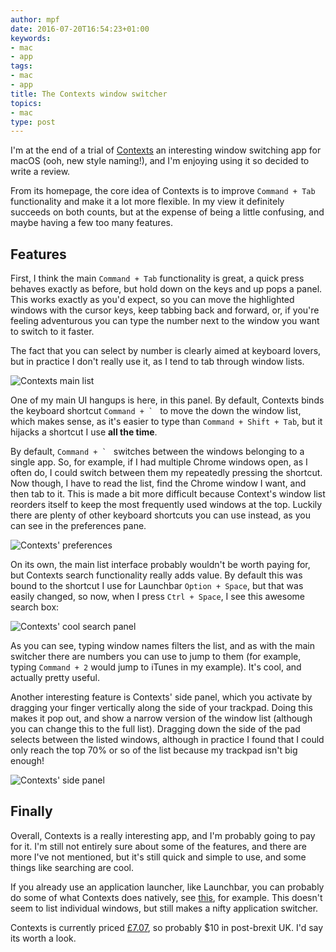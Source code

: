 ```yaml
---
author: mpf
date: 2016-07-20T16:54:23+01:00
keywords:
- mac
- app
tags:
- mac
- app
title: The Contexts window switcher
topics:
- mac
type: post
---
```


I'm at the end of a trial of [Contexts](https://contexts.co) an interesting
window switching app for macOS (ooh, new style naming!), and I'm enjoying using
it so decided to write a review. 

From its homepage, the core idea of Contexts is to improve `Command + Tab`
functionality and make it a lot more flexible. In my view it definitely
succeeds on both counts, but at the expense of being a little confusing, and
maybe having a few too many features.

## Features

First, I think the main `Command + Tab` functionality is great, a quick press
behaves exactly as before, but hold down on the keys and up pops a panel. This works
exactly as you'd expect, so you can move the highlighted windows with the
cursor keys, keep tabbing back and forward, or, if you're feeling adventurous
you can type the number next to the window you want to switch to it faster.

The fact that you can select by number is clearly aimed at keyboard lovers, but
in practice I don't really use it, as I tend to tab through window lists.

![Contexts main list](/images/posts/contexts-list.png)

One of my main UI hangups is here, in this panel. By default, Contexts binds
the keyboard shortcut ``Command + ` `` to move the down the window list, which
makes sense, as it's easier to type than `Command + Shift + Tab`, but it
hijacks a shortcut I use **all the time**.

By default, ``Command + ` `` switches between the windows belonging to a single
app. So, for example, if I had multiple Chrome windows open, as I often do, I
could switch between them my repeatedly pressing the shortcut. Now though, I
have to read the list, find the Chrome window I want, and then tab to it. This
is made a bit more difficult because Context's window list reorders itself to
keep the most frequently used windows at the top. Luckily there are plenty of
other keyboard shortcuts you can use instead, as you can see in the preferences
pane.

![Contexts' preferences](/images/posts/contexts-prefs.png)

On its own, the main list interface probably wouldn't be worth paying for, but
Contexts search functionality really adds value. By default this was bound
to the shortcut I use for Launchbar `Option + Space`, but that was easily
changed, so now, when I press `Ctrl + Space`, I see this awesome search box:

![Contexts' cool search panel](/images/posts/contexts-search.png)

As you can see, typing window names filters the list, and as with the main
switcher there are numbers you can use to jump to them (for example, typing
`Command + 2` would jump to iTunes in my example). It's cool, and actually
pretty useful.

Another interesting feature is Contexts' side panel, which you activate by
dragging your finger vertically along the side of your trackpad. Doing this
makes it pop out, and show a narrow version of the window list (although you
can change this to the full list). Dragging down the side of the pad selects
between the listed windows, although in practice I found that I could only
reach the top 70% or so of the list because my trackpad isn't big enough! 

![Contexts' side panel](/images/posts/contexts-panel.png)

## Finally

Overall, Contexts is a really interesting app, and I'm probably going to pay
for it. I'm still not entirely sure about some of the features, and there are
more I've not mentioned, but it's still quick and simple to use, and some
things like searching are cool.

If you already use an application launcher, like Launchbar, you can probably do
some of what Contexts does natively, see
[this](https://www.obdev.at/resources/launchbar/help/ApplicationSwitching.html),
for example. This doesn't seem to list individual windows, but still makes a
nifty application switcher.

Contexts is currently priced
[£7.07](https://sites.fastspring.com/contextsformac/instant/contexts), so
probably $10 in post-brexit UK. I'd say its worth a look.


